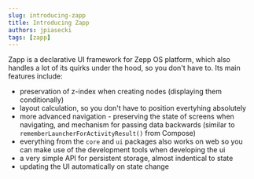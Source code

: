 ```yaml
---
slug: introducing-zapp
title: Introducing Zapp
authors: jpiasecki
tags: [zapp]
---
```


Zapp is a declarative UI framework for Zepp OS platform, which also handles a lot of its quirks under the hood, so you don't have to. Its main features include:
- preservation of z-index when creating nodes (displaying them conditionally)
- layout calculation, so you don't have to position evertyhing absolutely
- more advanced navigation - preserving the state of screens when navigating, and mechanism for passing data backwards (similar to `rememberLauncherForActivityResult()` from Compose)
- everything from the `core` and `ui` packages also works on web so you can make use of the development tools when developing the ui
- a very simple API for persistent storage, almost indentical to state
- updating the UI automatically on state change